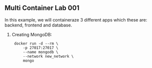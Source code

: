 ## Multi Container Lab 001

In this example, we will containeraze 3 different apps which these are: backend, frontend and database.

1) Creating MongoDB:

        docker run -d --rm \
            -p 27017:27017 \
            --name mongodb \
            --network new_network \
            mongo


